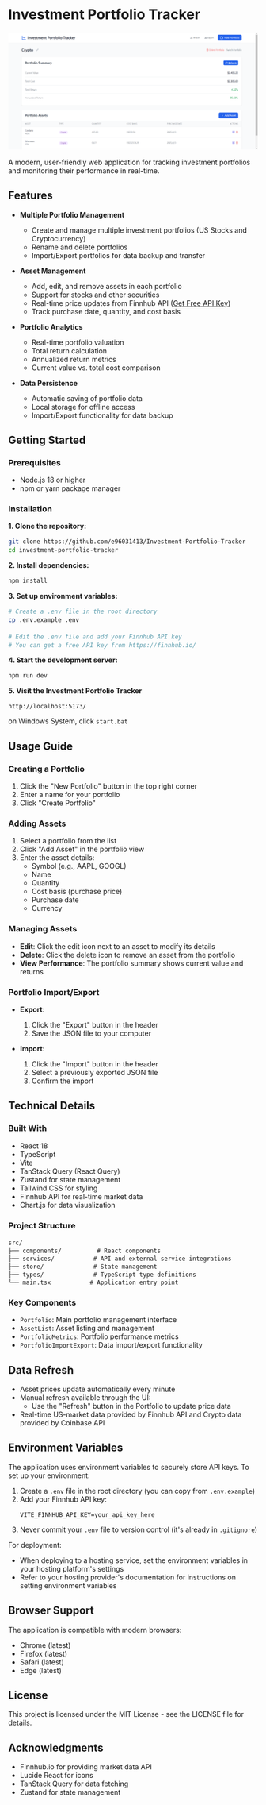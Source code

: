 # Investment Portfolio Tracker
![Investment Portfolio Tracker](demo.png)

A modern, user-friendly web application for tracking investment portfolios and monitoring their performance in real-time.

## Features

- **Multiple Portfolio Management**
  - Create and manage multiple investment portfolios (US Stocks and Cryptocurrency)
  - Rename and delete portfolios
  - Import/Export portfolios for data backup and transfer

- **Asset Management**
  - Add, edit, and remove assets in each portfolio
  - Support for stocks and other securities
  - Real-time price updates from Finnhub API ([Get Free API Key](https://finnhub.io/))
  - Track purchase date, quantity, and cost basis

- **Portfolio Analytics**
  - Real-time portfolio valuation
  - Total return calculation
  - Annualized return metrics
  - Current value vs. total cost comparison

- **Data Persistence**
  - Automatic saving of portfolio data
  - Local storage for offline access
  - Import/Export functionality for data backup

## Getting Started

### Prerequisites

- Node.js 18 or higher
- npm or yarn package manager

### Installation

**1. Clone the repository:**
```bash
git clone https://github.com/e96031413/Investment-Portfolio-Tracker
cd investment-portfolio-tracker
```

**2. Install dependencies:**
```bash
npm install
```

**3. Set up environment variables:**
```bash
# Create a .env file in the root directory
cp .env.example .env

# Edit the .env file and add your Finnhub API key
# You can get a free API key from https://finnhub.io/
```

**4. Start the development server:**
```bash
npm run dev
```

**5. Visit the Investment Portfolio Tracker**
```
http://localhost:5173/
```
on Windows System, click ```start.bat```

## Usage Guide

### Creating a Portfolio

1. Click the "New Portfolio" button in the top right corner
2. Enter a name for your portfolio
3. Click "Create Portfolio"

### Adding Assets

1. Select a portfolio from the list
2. Click "Add Asset" in the portfolio view
3. Enter the asset details:
   - Symbol (e.g., AAPL, GOOGL)
   - Name
   - Quantity
   - Cost basis (purchase price)
   - Purchase date
   - Currency

### Managing Assets

- **Edit**: Click the edit icon next to an asset to modify its details
- **Delete**: Click the delete icon to remove an asset from the portfolio
- **View Performance**: The portfolio summary shows current value and returns

### Portfolio Import/Export

- **Export**:
  1. Click the "Export" button in the header
  2. Save the JSON file to your computer

- **Import**:
  1. Click the "Import" button in the header
  2. Select a previously exported JSON file
  3. Confirm the import

## Technical Details

### Built With

- React 18
- TypeScript
- Vite
- TanStack Query (React Query)
- Zustand for state management
- Tailwind CSS for styling
- Finnhub API for real-time market data
- Chart.js for data visualization

### Project Structure

```
src/
├── components/          # React components
├── services/           # API and external service integrations
├── store/              # State management
├── types/              # TypeScript type definitions
└── main.tsx           # Application entry point
```

### Key Components

- `Portfolio`: Main portfolio management interface
- `AssetList`: Asset listing and management
- `PortfolioMetrics`: Portfolio performance metrics
- `PortfolioImportExport`: Data import/export functionality

## Data Refresh

- Asset prices update automatically every minute
- Manual refresh available through the UI:
  - Use the "Refresh" button in the Portfolio to update price data
- Real-time US-market data provided by Finnhub API and Crypto data provided by Coinbase API

## Environment Variables

The application uses environment variables to securely store API keys. To set up your environment:

1. Create a `.env` file in the root directory (you can copy from `.env.example`)
2. Add your Finnhub API key:
   ```
   VITE_FINNHUB_API_KEY=your_api_key_here
   ```
3. Never commit your `.env` file to version control (it's already in `.gitignore`)

For deployment:
- When deploying to a hosting service, set the environment variables in your hosting platform's settings
- Refer to your hosting provider's documentation for instructions on setting environment variables

## Browser Support

The application is compatible with modern browsers:
- Chrome (latest)
- Firefox (latest)
- Safari (latest)
- Edge (latest)

## License

This project is licensed under the MIT License - see the LICENSE file for details.

## Acknowledgments

- Finnhub.io for providing market data API
- Lucide React for icons
- TanStack Query for data fetching
- Zustand for state management